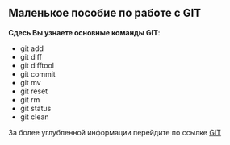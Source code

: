 ## Маленькое пособие по работе с GIT

**Сдесь Вы узнаете основные команды GIT**:
+ git add
+ git diff
+ git difftool
+ git commit
+ git mv
+ git reset
+ git rm
+ git status
+ git clean

За более углубленной информации перейдите по ссылке [GIT](https://git-scm.com/book/ru/v2/Appendix-C%3A-%D0%9A%D0%BE%D0%BC%D0%B0%D0%BD%D0%B4%D1%8B-Git-%D0%9E%D1%81%D0%BD%D0%BE%D0%B2%D0%BD%D1%8B%D0%B5-%D0%BA%D0%BE%D0%BC%D0%B0%D0%BD%D0%B4%D1%8B)